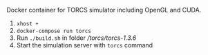 Docker container for TORCS simulator including OpenGL and CUDA.

1. `xhost +`
2. `docker-compose run torcs`
3. Run `./build.sh` in folder _/torcs/torcs-1.3.6_
4. Start the simulation server with `torcs` command
